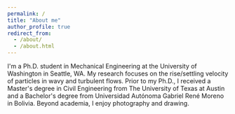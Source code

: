 ```yaml
---
permalink: /
title: "About me"
author_profile: true
redirect_from: 
  - /about/
  - /about.html
---
```


I'm a Ph.D. student in Mechanical Engineering at the University of Washington in Seattle, WA. My research focuses on the rise/settling velocity of particles in wavy and turbulent flows. Prior to my Ph.D., I received a Master's degree in Civil Engineering from The University of Texas at Austin and a Bachelor's degree from Universidad Autónoma Gabriel René Moreno in Bolivia. Beyond academia, I enjoy photography and drawing.